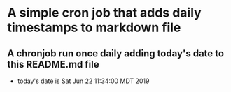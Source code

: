 A simple cron job that adds daily timestamps to markdown file
============================================================
## A chronjob run once daily adding today's date to this README.md file
* today's date is Sat Jun 22 11:34:00 MDT 2019
